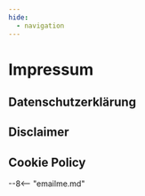 ```yaml
---
hide:
  - navigation
---
```


# Impressum

## Datenschutzerklärung

## Disclaimer

## Cookie Policy

--8<-- "emailme.md"
